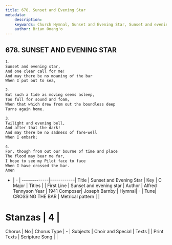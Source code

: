 ```yaml
---
title: 678. Sunset and Evening Star
metadata:
    description: 
    keywords: Church Hymnal, Sunset and Evening Star, Sunset and evening star, 
    author: Brian Onang'o
---
```



## 678. SUNSET AND EVENING STAR

```txt
1.
Sunset and evening star, 
And one clear call for me! 
And may there be no moaning of the bar 
When I put out to sea, 

2.
But such a tide as moving seems asleep, 
Too full for sound and foam, 
When that which drew from out the boundless deep 
Turns again home. 

3.
Twilight and evening bell, 
And after that the dark! 
And may there be no sadness of fare-well 
When I embark; 

4.
For, though from out our bourne of time and place 
The flood may bear me far, 
I hope to see my Pilot face to face 
When I have crossed the bar. 
Amen
```

- |   -  |
-------------|------------|
Title | Sunset and Evening Star |
Key | C Major |
Titles |  |
First Line | Sunset and evening star |
Author | Alfred Tennyson
Year | 1941
Composer| Joseph Barnby |
Hymnal|  - |
Tune| CROSSING THE BAR |
Metrical pattern | |
# Stanzas | 4 |
Chorus | No |
Chorus Type | - |
Subjects | Choir and Special |
Texts |  |
Print Texts | 
Scripture Song |  |
  

